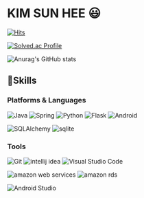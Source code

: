 # KIM SUN HEE 😃

[![Hits](https://hits.seeyoufarm.com/api/count/incr/badge.svg?url=https%3A%2F%2Fgithub.com%2Fsunni546&count_bg=%23FFADAD&title_bg=%231DC8FF&icon=&icon_color=%23E7E7E7&title=hits&edge_flat=false)](https://hits.seeyoufarm.com)

[![Solved.ac Profile](http://mazassumnida.wtf/api/v2/generate_badge?boj=sunni546)](https://solved.ac/sunni546/)

![Anurag's GitHub stats](https://github-readme-stats.vercel.app/api?username=sunni546&show_icons=true&theme=radical)

## 💪Skills

### Platforms & Languages
![Java](https://img.shields.io/badge/Java-007396.svg?&style=for-the-badge&logo=Java&logoColor=white)
![Spring](https://img.shields.io/badge/Spring-6DB33F.svg?&style=for-the-badge&logo=Spring&logoColor=white)
![Python](https://img.shields.io/badge/Python-3776AB.svg?&style=for-the-badge&logo=Python&logoColor=white)
![Flask](https://img.shields.io/badge/Flask-000000.svg?&style=for-the-badge&logo=Flask&logoColor=white)
![Android](https://img.shields.io/badge/Android-3DDC84.svg?&style=for-the-badge&logo=Android&logoColor=white)

![SQLAlchemy](https://img.shields.io/badge/SQLAlchemy-D71F00.svg?&style=for-the-badge&logo=SQLAlchemy&logoColor=white)
![sqlite](https://img.shields.io/badge/sqlite-003B57.svg?&style=for-the-badge&logo=sqlite&logoColor=white)

### Tools
![Git](https://img.shields.io/badge/Git-F05032.svg?&style=for-the-badge&logo=Git&logoColor=white)
![intellij idea](https://img.shields.io/badge/intellij%20idea-000000.svg?&style=for-the-badge&logo=intellij%20idea&logoColor=white)
![Visual Studio Code](https://img.shields.io/badge/Visual%20Studio%20Code-007ACC.svg?&style=for-the-badge&logo=Visual%20Studio%20Code&logoColor=white)

![amazon web services](https://img.shields.io/badge/amazon%20web%20services-232F3E.svg?&style=for-the-badge&logo=amazon%20web%20services&logoColor=white)
![amazon rds](https://img.shields.io/badge/amazon%20rds-527FFF.svg?&style=for-the-badge&logo=amazon%20rds&logoColor=white)

![Android Studio](https://img.shields.io/badge/Android%20Studio-3DDC84.svg?&style=for-the-badge&logo=Android%20Studio&logoColor=white)

<!--
**sunni546/sunni546** is a ✨ _special_ ✨ repository because its `README.md` (this file) appears on your GitHub profile.

Here are some ideas to get you started:

- 🔭 I’m currently working on ...
- 🌱 I’m currently learning ...
- 👯 I’m looking to collaborate on ...
- 🤔 I’m looking for help with ...
- 💬 Ask me about ...
- 📫 How to reach me: ...
- 😄 Pronouns: ...
- ⚡ Fun fact: ...
-->
